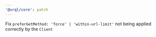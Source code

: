 ```yaml
---
'@urql/core': patch
---
```


Fix `preferGetMethod: 'force' | 'within-url-limit'` not being applied correctly by the `Client`
